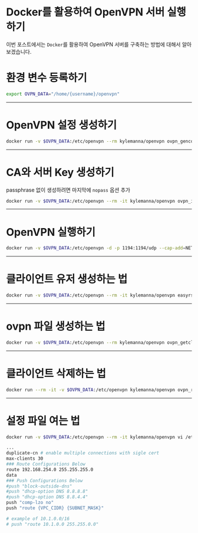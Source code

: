 # Docker를 활용하여 OpenVPN 서버 실행하기

이번 포스트에서는 `Docker`를 활용하여 OpenVPN 서버를 구축하는 방법에 대해서 알아보겠습니다.
<!--more-->
# 환경 변수 등록하기

```bash
export OVPN_DATA="/home/{username}/openvpn"
```

---

# OpenVPN 설정 생성하기

```bash
docker run -v $OVPN_DATA:/etc/openvpn --rm kylemanna/openvpn ovpn_genconfig -u udp://{HOST}
```

---

# CA와 서버 Key 생성하기

passphrase 없이 생성하려면 마지막에 `nopass` 옵션 추가

```bash
docker run -v $OVPN_DATA:/etc/openvpn --rm -it kylemanna/openvpn ovpn_initpki
```

---

# OpenVPN 실행하기

```bash
docker run -v $OVPN_DATA:/etc/openvpn -d -p 1194:1194/udp --cap-add=NET_ADMIN kylemanna/openvpn
```

---

# 클라이언트 유저 생성하는 법

```bash
docker run -v $OVPN_DATA:/etc/openvpn --rm -it kylemanna/openvpn easyrsa build-client-full {USER_NAME} nopass
```

---

# ovpn 파일 생성하는 법

```bash
docker run -v $OVPN_DATA:/etc/openvpn --rm kylemanna/openvpn ovpn_getclient {USER_NAME}> {USER_NAME}.ovpn
```

---

# 클라이언트 삭제하는 법

```bash
docker run --rm -it -v $OVPN_DATA:/etc/openvpn kylemanna/openvpn ovpn_revokeclient {USER_NAME} remove
```

---

# 설정 파일 여는 법

```bash
docker run -v $OVPN_DATA:/etc/openvpn --rm -it kylemanna/openvpn vi /etc/openvpn/openvpn.conf
```

```bash
...
duplicate-cn # enable multiple connections with sigle cert
max-clients 30
### Route Configurations Below
route 192.168.254.0 255.255.255.0
data
### Push Configurations Below
#push "block-outside-dns"
#push "dhcp-option DNS 8.8.8.8"
#push "dhcp-option DNS 8.8.4.4"
push "comp-lzo no"
push "route {VPC_CIDR} {SUBNET_MASK}"

# example of 10.1.0.0/16
# push "route 10.1.0.0 255.255.0.0"
```

